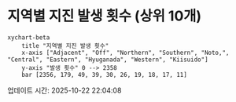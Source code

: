 # 지역별 지진 발생 횟수 (상위 10개)

```mermaid
xychart-beta
    title "지역별 지진 발생 횟수"
    x-axis ["Adjacent", "Off", "Northern", "Southern", "Noto,", "Central", "Eastern", "Hyuganada", "Western", "Kiisuido"]
    y-axis "발생 횟수" 0 --> 2358
    bar [2356, 179, 49, 39, 30, 26, 19, 18, 17, 11]
```

업데이트 시간: 2025-10-22 22:04:08
